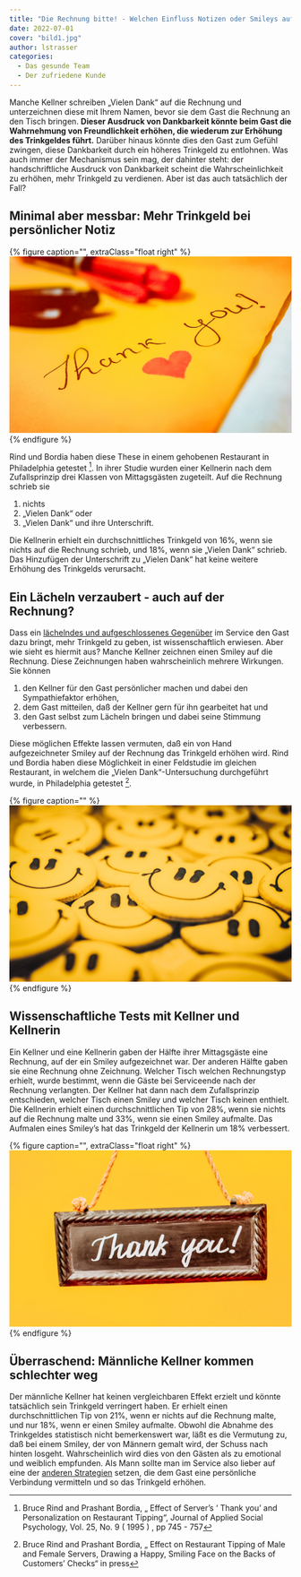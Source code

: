 ```yaml
---
title: "Die Rechnung bitte! - Welchen Einfluss Notizen oder Smileys auf die Trinkgeldbereitschaft des Gastes haben"
date: 2022-07-01
cover: "bild1.jpg"
author: lstrasser
categories:
  - Das gesunde Team
  - Der zufriedene Kunde
---
```


Manche Kellner schreiben „Vielen Dank“ auf die Rechnung und unterzeichnen diese
mit Ihrem Namen, bevor sie dem Gast die Rechnung an den Tisch bringen. **Dieser
Ausdruck von Dankbarkeit könnte beim Gast die Wahrnehmung von Freundlichkeit
erhöhen, die wiederum zur Erhöhung des Trinkgeldes führt.** Darüber hinaus könnte
dies den Gast zum Gefühl zwingen, diese Dankbarkeit durch ein höheres Trinkgeld
zu entlohnen. Was auch immer der Mechanismus sein mag, der dahinter steht: der
handschriftliche Ausdruck von Dankbarkeit scheint die Wahrscheinlichkeit zu
erhöhen, mehr Trinkgeld zu verdienen. Aber ist das auch tatsächlich der Fall?

## Minimal aber messbar: Mehr Trinkgeld bei persönlicher Notiz

{% figure caption="", extraClass="float right" %}
<img src="bild2.jpg" />
{% endfigure %}

Rind und Bordia haben diese These in einem gehobenen Restaurant in Philadelphia
getestet [^1]. In ihrer Studie wurden einer Kellnerin nach dem Zufallsprinzip
drei Klassen von Mittagsgästen zugeteilt. Auf die Rechnung schrieb sie

1. nichts
2. „Vielen Dank“ oder
3. „Vielen Dank“ und ihre Unterschrift.

Die Kellnerin erhielt ein durchschnittliches Trinkgeld von 16%, wenn sie nichts
auf die Rechnung schrieb, und 18%, wenn sie „Vielen Dank“ schrieb. Das
Hinzufügen der Unterschrift zu „Vielen Dank“ hat keine weitere Erhöhung des
Trinkgelds verursacht.

## Ein Lächeln verzaubert - auch auf der Rechnung?

Dass ein [lächelndes und aufgeschlossenes Gegenüber](../tipps_for_tips_3/) im
Service den Gast dazu bringt, mehr Trinkgeld zu geben, ist wissenschaftlich
erwiesen. Aber wie sieht es hiermit aus? Manche Kellner zeichnen einen Smiley
auf die Rechnung. Diese Zeichnungen haben wahrscheinlich mehrere Wirkungen. Sie
können

1. den Kellner für den Gast persönlicher machen
   und dabei den Sympathiefaktor erhöhen,
2. dem Gast mitteilen, daß der Kellner gern für ihn gearbeitet hat und
3. den Gast selbst zum Lächeln bringen und dabei seine Stimmung verbessern.

Diese möglichen Effekte lassen vermuten, daß ein von Hand aufgezeichneter Smiley
auf der Rechnung das Trinkgeld erhöhen wird. Rind und Bordia haben diese
Möglichkeit in einer Feldstudie im gleichen Restaurant, in welchem die „Vielen
Dank“-Untersuchung durchgeführt wurde, in Philadelphia getestet [^2].

{% figure caption="" %}
<img src="bild4.jpg" />
{% endfigure %}

## Wissenschaftliche Tests mit Kellner und Kellnerin

Ein Kellner und eine Kellnerin gaben der Hälfte ihrer Mittagsgäste eine
Rechnung, auf der ein Smiley aufgezeichnet war. Der anderen Hälfte gaben sie
eine Rechnung ohne Zeichnung. Welcher Tisch welchen Rechnungstyp erhielt, wurde
bestimmt, wenn die Gäste bei Serviceende nach der Rechnung verlangten. Der
Kellner hat dann nach dem Zufallsprinzip entschieden, welcher Tisch einen Smiley
und welcher Tisch keinen enthielt. Die Kellnerin erhielt einen
durchschnittlichen Tip von 28%, wenn sie nichts auf die Rechnung malte und 33%,
wenn sie einen Smiley aufmalte. Das Aufmalen eines Smiley’s hat das Trinkgeld
der Kellnerin um 18% verbessert.

{% figure caption="", extraClass="float right" %}
<img src="bild3.jpg" />
{% endfigure %}

## Überraschend: Männliche Kellner kommen schlechter weg

Der männliche Kellner hat keinen vergleichbaren Effekt erzielt und könnte
tatsächlich sein Trinkgeld verringert haben. Er erhielt einen durchschnittlichen
Tip von 21%, wenn er nichts auf die Rechnung malte, und nur 18%, wenn er einen
Smiley aufmalte. Obwohl die Abnahme des Trinkgeldes statistisch nicht
bemerkenswert war, läßt es die Vermutung zu, daß bei einem Smiley, der von
Männern gemalt wird, der Schuss nach hinten losgeht. Wahrscheinlich wird dies
von den Gästen als zu emotional und weiblich empfunden. Als Mann sollte man im
Service also lieber auf eine der [anderen Strategien](../tipps_for_tips_1/)
setzen, die dem Gast eine persönliche Verbindung vermitteln und
so das Trinkgeld erhöhen.

[^1]: Bruce Rind and Prashant Bordia, „ Effect of Server’s ‘ Thank you’ and Personalization on Restaurant Tipping“, Journal of Applied Social Psychology, Vol. 25, No. 9 ( 1995 ) , pp 745 - 757
[^2]:
    Bruce Rind and Prashant Bordia, „ Effect on Restaurant Tipping of Male and Female Servers,
    Drawing a Happy, Smiling Face on the Backs of Customers’ Checks“ in press
